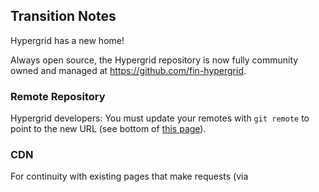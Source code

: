 ## Transition Notes

Hypergrid has a new home!

Always open source, the Hypergrid repository is now fully community owned and managed at https://github.com/fin-hypergrid.

### Remote Repository

Hypergrid developers: You must update your remotes with `git remote` to point to the new URL (see bottom of [this page](https://help.github.com/articles/about-repository-transfers)).

### CDN

For continuity with existing pages that make requests (via <script> tag) to Hypergrid's legacy "GitHub Pages" CDN (URLs beginning with https://openfin.github.io/fin-hypergrid), we have retained just the build files for v2.0.2 and v1.3.0 in that location. Note that this legacy hosting pertains only to the build files. 

The current v2.0.2 release can also be found on the new CDN; all new releases will be pushed to the new CDN _only._ See https://fin-hypergrid.github.io for index. **We recommend updating your apps to make requests against the new CDN.**

### See also...

Please see the [_Access_](ACCESS.md) page for full details. In particular, note that:
* All build files on the new CDN include version numbers.
* Demos and API documentation are only avaialble from the new CDN.
